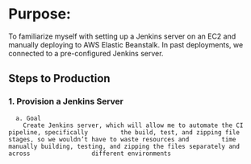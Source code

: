 # Purpose:
To familiarize myself with setting up a Jenkins server on an EC2 and manually deploying to AWS Elastic Beanstalk. In past deployments, we connected to a pre-configured Jenkins server.

## Steps to Production
### 1. Provision a Jenkins Server
      a. Goal
        Create Jenkins server, which will allow me to automate the CI pipeline, specifically         the build, test, and zipping file stages, so we wouldn’t have to waste resources and         time manually building, testing, and zipping the files separately and across                 different environments
